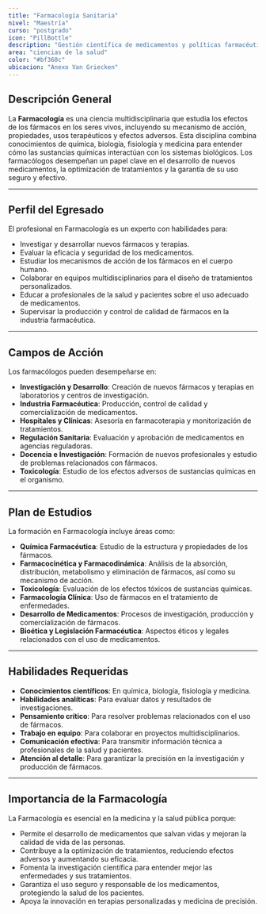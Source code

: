 ```yaml
---
title: "Farmacología Sanitaria"
nivel: "Maestría"
curso: "postgrado"
icon: "PillBottle"
description: "Gestión científica de medicamentos y políticas farmacéuticas en salud pública."
area: "ciencias de la salud"
color: "#bf360c"
ubicacion: "Anexo Van Griecken"
---
```


## Descripción General
La **Farmacología** es una ciencia multidisciplinaria que estudia los efectos de los fármacos en los seres vivos, incluyendo su mecanismo de acción, propiedades, usos terapéuticos y efectos adversos. Esta disciplina combina conocimientos de química, biología, fisiología y medicina para entender cómo las sustancias químicas interactúan con los sistemas biológicos. Los farmacólogos desempeñan un papel clave en el desarrollo de nuevos medicamentos, la optimización de tratamientos y la garantía de su uso seguro y efectivo.

---

## Perfil del Egresado
El profesional en Farmacología es un experto con habilidades para:
- Investigar y desarrollar nuevos fármacos y terapias.
- Evaluar la eficacia y seguridad de los medicamentos.
- Estudiar los mecanismos de acción de los fármacos en el cuerpo humano.
- Colaborar en equipos multidisciplinarios para el diseño de tratamientos personalizados.
- Educar a profesionales de la salud y pacientes sobre el uso adecuado de medicamentos.
- Supervisar la producción y control de calidad de fármacos en la industria farmacéutica.

---

## Campos de Acción
Los farmacólogos pueden desempeñarse en:
- **Investigación y Desarrollo**: Creación de nuevos fármacos y terapias en laboratorios y centros de investigación.
- **Industria Farmacéutica**: Producción, control de calidad y comercialización de medicamentos.
- **Hospitales y Clínicas**: Asesoría en farmacoterapia y monitorización de tratamientos.
- **Regulación Sanitaria**: Evaluación y aprobación de medicamentos en agencias reguladoras.
- **Docencia e Investigación**: Formación de nuevos profesionales y estudio de problemas relacionados con fármacos.
- **Toxicología**: Estudio de los efectos adversos de sustancias químicas en el organismo.

---

## Plan de Estudios
La formación en Farmacología incluye áreas como:
- **Química Farmacéutica**: Estudio de la estructura y propiedades de los fármacos.
- **Farmacocinética y Farmacodinámica**: Análisis de la absorción, distribución, metabolismo y eliminación de fármacos, así como su mecanismo de acción.
- **Toxicología**: Evaluación de los efectos tóxicos de sustancias químicas.
- **Farmacología Clínica**: Uso de fármacos en el tratamiento de enfermedades.
- **Desarrollo de Medicamentos**: Procesos de investigación, producción y comercialización de fármacos.
- **Bioética y Legislación Farmacéutica**: Aspectos éticos y legales relacionados con el uso de medicamentos.

---

## Habilidades Requeridas
- **Conocimientos científicos**: En química, biología, fisiología y medicina.
- **Habilidades analíticas**: Para evaluar datos y resultados de investigaciones.
- **Pensamiento crítico**: Para resolver problemas relacionados con el uso de fármacos.
- **Trabajo en equipo**: Para colaborar en proyectos multidisciplinarios.
- **Comunicación efectiva**: Para transmitir información técnica a profesionales de la salud y pacientes.
- **Atención al detalle**: Para garantizar la precisión en la investigación y producción de fármacos.

---

## Importancia de la Farmacología
La Farmacología es esencial en la medicina y la salud pública porque:
- Permite el desarrollo de medicamentos que salvan vidas y mejoran la calidad de vida de las personas.
- Contribuye a la optimización de tratamientos, reduciendo efectos adversos y aumentando su eficacia.
- Fomenta la investigación científica para entender mejor las enfermedades y sus tratamientos.
- Garantiza el uso seguro y responsable de los medicamentos, protegiendo la salud de los pacientes.
- Apoya la innovación en terapias personalizadas y medicina de precisión.